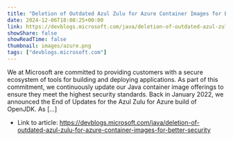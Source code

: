 ```yaml
---
title: "Deletion of Outdated Azul Zulu for Azure Container Images for Better Security"
date: 2024-12-06T18:08:25+00:00
link: https://devblogs.microsoft.com/java/deletion-of-outdated-azul-zulu-for-azure-container-images-for-better-security
showShare: false
showReadTime: false
thumbnail: images/azure.png
tags: ["devblogs.microsoft.com"]
---
```

We at Microsoft are committed to providing customers with a secure ecosystem of tools for building and deploying applications. As part of this commitment, we continuously update our Java container image offerings to ensure they meet the highest security standards. Back in January 2022, we announced the End of Updates for the Azul Zulu for Azure build of OpenJDK. As […]

- Link to article: https://devblogs.microsoft.com/java/deletion-of-outdated-azul-zulu-for-azure-container-images-for-better-security